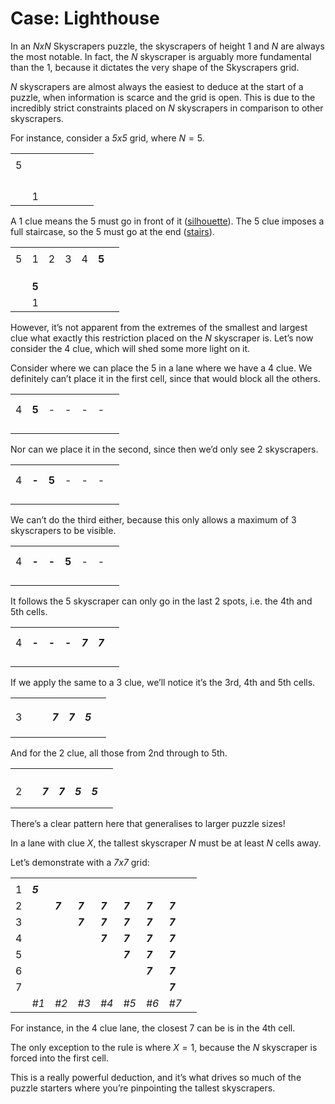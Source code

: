 # Case: Lighthouse
<!-- #SQUARK live!
| dest = cases/lighthouse
| capt = The $N$ clue
| index = cases
| date = 2025 July 2
-->

In an *NxN* Skyscrapers puzzle, the skyscrapers of height $1$ and $N$ are always the most notable. In fact, the $N$ skyscraper is arguably more fundamental than the $1$, because it dictates the very shape of the Skyscrapers grid.

$N$ skyscrapers are almost always the easiest to deduce at the start of a puzzle, when information is scarce and the grid is open. This is due to the incredibly strict constraints placed on $N$ skyscrapers in comparison to other skyscrapers.

For instance, consider a *5x5* grid, where $N = 5$.

<div class="puzzle">

||||||||
| :-- | :-- | :-- | :-- | :-- | :-- | :-- |
|     |     |     |     |     |     |     |
|  5  |     |     |     |     |     |     |
|     |     |     |     |     |     |     |
|     |     |     |     |     |     |     |
|     |     |     |     |     |     |     |
|     |     |     |     |     |     |     |
|     |  1  |     |     |     |     |     |

</div>

A $1$ clue means the $5$ must go in front of it ([silhouette](silhouette.md)). The $5$ clue imposes a full staircase, so the $5$ must go at the end ([stairs](stairs.md)).

<div class="puzzle">

||||||||
| :-- | :-- | :-- | :-- | :-- | :-- | :-- |
|     |     |     |     |     |     |     |
|  5  |  1  |  2  |  3  |  4  |**5**|     |
|     |     |     |     |     |     |     |
|     |     |     |     |     |     |     |
|     |     |     |     |     |     |     |
|     |**5**|     |     |     |     |     |
|     |  1  |     |     |     |     |     |

</div>

However, it’s not apparent from the extremes of the smallest and largest clue what exactly this restriction placed on the $N$ skyscraper is. Let’s now consider the $4$ clue, which will shed some more light on it.

Consider where we can place the $5$ in a lane where we have a $4$ clue. We definitely can’t place it in the first cell, since that would block all the others.

<div class="puzzle">

||||||||
| :-- | :-- | :-- | :-- | :-- | :-- | :-- |
|     |     |     |     |     |     |     |
|     |     |     |     |     |     |     |
|  4  |**5**|  -  |  -  |  -  |  -  |     |
|     |     |     |     |     |     |     |
|     |     |     |     |     |     |     |
|     |     |     |     |     |     |     |
|     |     |     |     |     |     |     |

</div>

Nor can we place it in the second, since then we’d only see 2 skyscrapers.

<div class="puzzle">

||||||||
| :-- | :-- | :-- | :-- | :-- | :-- | :-- |
|     |     |     |     |     |     |     |
|     |     |     |     |     |     |     |
|  4  |**-**|**5**|  -  |  -  |  -  |     |
|     |     |     |     |     |     |     |
|     |     |     |     |     |     |     |
|     |     |     |     |     |     |     |
|     |     |     |     |     |     |     |

</div>

We can’t do the third either, because this only allows a maximum of 3 skyscrapers to be visible.

<div class="puzzle">

||||||||
| :-- | :-- | :-- | :-- | :-- | :-- | :-- |
|     |     |     |     |     |     |     |
|     |     |     |     |     |     |     |
|  4  |**-**|**-**|**5**|  -  |  -  |     |
|     |     |     |     |     |     |     |
|     |     |     |     |     |     |     |
|     |     |     |     |     |     |     |
|     |     |     |     |     |     |     |

</div>

It follows the $5$ skyscraper can only go in the last 2 spots, i.e. the 4th and 5th cells.

<div class="puzzle">

||||||||
| :-- | :-- | :-- | :-- | :-- | :-- | :-- |
|     |     |     |     |     |     |     |
|     |     |     |     |     |     |     |
|  4  |**-**|**-**|**-**|***7***|***7***|     |
|     |     |     |     |     |     |     |
|     |     |     |     |     |     |     |
|     |     |     |     |     |     |     |
|     |     |     |     |     |     |     |

</div>

If we apply the same to a $3$ clue, we’ll notice it’s the 3rd, 4th and 5th cells.

<div class="puzzle">

||||||||
| :-- | :-- | :-- | :-- | :-- | :-- | :-- |
|     |     |     |     |     |     |     |
|     |     |     |     |     |     |     |
|     |     |     |     |     |     |     |
|  3  |     |     |***7***|***7***|***5***|     |
|     |     |     |     |     |     |     |
|     |     |     |     |     |     |     |
|     |     |     |     |     |     |     |

</div>

And for the $2$ clue, all those from 2nd through to 5th.

<div class="puzzle">

||||||||
| :-- | :-- | :-- | :-- | :-- | :-- | :-- |
|     |     |     |     |     |     |     |
|     |     |     |     |     |     |     |
|     |     |     |     |     |     |     |
|     |     |     |     |     |     |     |
|  2  |     |***7***|***7***|***5***|***5***|     |
|     |     |     |     |     |     |     |
|     |     |     |     |     |     |     |

</div>

There’s a clear pattern here that generalises to larger puzzle sizes!

In a lane with clue $X$, the tallest skyscraper $N$ must be at least $N$ cells away.

Let’s demonstrate with a *7x7* grid:

<div class="puzzle">

||||||||||
| :-- | :-- | :-- | :-- | :-- | :-- | :-- | :-- | :-- |
|     |     |     |     |     |     |     |     |     |
|  1  |***5***|     |     |     |     |     |     |     |
|  2  |     |***7***|***7***|***7***|***7***|***7***|***7***|     |
|  3  |     |     |***7***|***7***|***7***|***7***|***7***|     |
|  4  |     |     |     |***7***|***7***|***7***|***7***|     |
|  5  |     |     |     |     |***7***|***7***|***7***|     |
|  6  |     |     |     |     |     |***7***|***7***|     |
|  7  |     |     |     |     |     |     |***7***|     |
|     |*#1* |*#2* |*#3* |*#4* |*#5* |*#6* |*#7* |     |

</div>

For instance, in the $4$ clue lane, the closest $7$ can be is in the 4th cell.

The only exception to the rule is where $X = 1$, because the $N$ skyscraper is forced into the first cell.

This is a really powerful deduction, and it’s what drives so much of the puzzle starters where you’re pinpointing the tallest skyscrapers.


<!-- ## Cases

Let’s see it in action with some puzzle openings. -->
